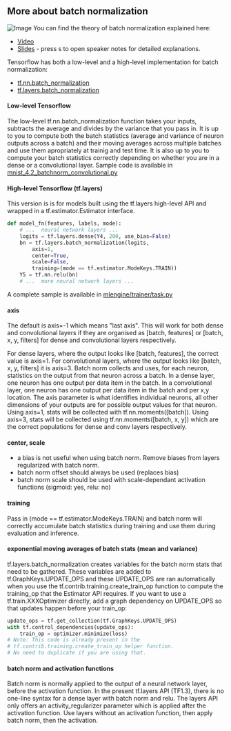 ## More about batch normalization
![Image](https://pbs.twimg.com/media/C2jZ9oEXEAEOuji.jpg)
You can find the theory of batch normalization explained here:

- [Video](https://www.youtube.com/watch?v=vq2nnJ4g6N0&t=76m43s)
- [Slides](https://docs.google.com/presentation/d/18MiZndRCOxB7g-TcCl2EZOElS5udVaCuxnGznLnmOlE/pub?slide=id.g1245051c73_0_25) - press s to open speaker notes for detailed explanations.

Tensorflow has both a low-level and a high-level implementation for batch normalization:

- [tf.nn.batch_normalization](https://www.tensorflow.org/api_docs/python/tf/nn/batch_normalization)
- [tf.layers.batch_normalization](https://www.tensorflow.org/api_docs/python/tf/layers/batch_normalization)

#### Low-level Tensorflow
The low-level tf.nn.batch_normalization function takes your inputs, subtracts the average and divides by the variance
that you pass in. It is up to you to compute both the batch statistics (average
and variance of neuron outputs across a batch) and their moving averages across multiple batches and use them apropriately at trainig and
test time. It is also up to you to compute your batch statistics
correctly depending on whether you are in a dense or a convolutional
layer. Sample code is available in [mnist_4.2_batchnorm_convolutional.py](mnist_4.2_batchnorm_convolutional.py)

#### High-level Tensorflow (tf.layers)

This version is is for models built using the tf.layers high-level API and wrapped in a tf.estimator.Estimator interface.

```Python
def model_fn(features, labels, mode):
    # ...  neural network layers ...
    logits = tf.layers.dense(Y4, 200, use_bias=False)
    bn = tf.layers.batch_normalization(logits,
        axis=1,
        center=True,
        scale=False,
        training=(mode == tf.estimator.ModeKeys.TRAIN))
    Y5 = tf.nn.relu(bn)
    # ...  more neural network layers ...
```
A complete sample is available in [mlengine/trainer/task.py](/mlengine/trainer/task.py)

#### axis
The default is axis=-1 which means "last axis". This will work for both dense
and convolutional layers if they are organised as [batch, features]
or [batch, x, y, filters] for dense and convolutional layers respectively.

For dense layers, where the output looks like [batch, features], the correct value is axis=1.
For convolutional layers, where the output looks like [batch, x, y, filters]
it is axis=3. Batch norm collects and uses, for each neuron, statistics on the
output from that neuron across a batch. In a dense layer, one neuron has one
output per data item in the batch. In a convolutional layer, one neuron has
one output per data item in the batch and per x,y location. The axis parameter
is what identifies individual neurons, all other dimensions of your outputs
are for possible output values for that neuron. Using axis=1, stats will be
collected with tf.nn.moments([batch]). Using axis=3, stats will be collected
using tf.nn.moments([batch, x, y]) which are the correct populations for dense
and conv layers respectively.

#### center, scale
- a bias is not useful when using batch norm. Remove biases from layers regularized with batch norm.
- batch norm offset should always be used (replaces bias) 
- batch norm scale should be used with scale-dependant activation functions (sigmoid: yes, relu: no)

#### training
Pass in (mode == tf.estimator.ModeKeys.TRAIN) and batch norm will correctly accumulate batch statistics during training
and use them during evaluation and inference.

#### exponential moving averages of batch stats (mean and variance)
tf.layers.batch_normalization creates variables for the batch norm stats that need to be gathered. These variables are added to tf.GraphKeys.UPDATE_OPS and these UPDATE_OPS are ran automatically
when you use the tf.contrib.training.create_train_op function to compute the training_op that the Estimator API requires.
If you want to use a tf.train.XXXOptimizer directly, add a graph dependency on UPDATE_OPS so that updates happen before your train_op:
```Python
update_ops = tf.get_collection(tf.GraphKeys.UPDATE_OPS)
with tf.control_dependencies(update_ops):
    train_op = optimizer.minimize(loss)
# Note: This code is already present in the
# tf.contrib.training.create_train_op helper function.
# No need to duplicate if you are using that.
```

#### batch norm and activation functions
Batch norm is normally applied to the output of a neural network layer, before the activation function.
In the present tf.layers API (TF1.3), there is no one-line syntax for a dense layer with batch norm and relu. The layers API only offers an activity_regularizer parameter which is applied after the activation function.
Use layers without an activation function, then apply batch norm, then the activation.